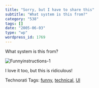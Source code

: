 ```yaml
---
title: "Sorry, but I have to share this"
subtitle: "What system is this from?"
category: "538"
tags: []
date: "2005-06-03"
type: "wp"
wordpress_id: 1769
---
```

What system is this from?

![Funnyinstructions-1](https://i0.wp.com/s3.media.squarespace.com/production/1075723/12829350/weblogs/funnyinstructions.jpg?resize=314%2C104)

I love it too, but this is ridiculous!

Technorati Tags: [funny](http://technorati.com/tag/funny), [technical](http://technorati.com/tag/technical), [UI](http://technorati.com/tag/UI)